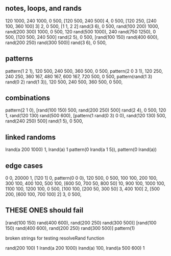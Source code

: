 ## notes, loops, and rands

120 1000, 240 1000, 0 500,
[120 500, 240 500] 4, 0 500,
[120 250, [240 100, 360 100] 3] 2, 0 500,
[1 1, 2 2] rand(3 6), 0 500,
rand(100 200) 1000, rand(200 300) 1000, 0 500,
120 rand(500 1000), 240 rand(750 1250), 0 500,
[120 500, 240 500] rand(2 5), 0 500,
[rand(100 150) rand(400 600), rand(200 250) rand(300 500)] rand(3 6), 0 500,

## patterns
pattern(1 2 1), 120 500, 240 500, 360 500, 0 500,
pattern(2 0 3 1), 120 250, 240 250, 360 167, 480 167, 600 167, 720 500, 0 500,
pattern(rand(1 3) rand(0 2) rand(1 3)), 120 500, 240 500, 360 500, 0 500,

## combinations
pattern(2 1 0), [rand(100 150) 500, rand(200 250) 500] rand(2 4), 0 500,
120 1, rand(120 130) rand(500 600), [pattern(1 rand(0 3) 0 0), rand(120 130) 500, rand(240 250) 500] rand(1 5), 0 500,

## linked randoms
lrand(a 200 1000) 1, lrand(a) 1
pattern(0 lrand(a 1 5)), pattern(0 lrand(a))

## edge cases
0 0,
20000 1,
[120 1] 0,
pattern(0 0 0), 120 500, 0 500,
100 100, 200 100, 300 100, 400 100, 500 100, [600 50, 700 50, 800 50] 10, 900 100, 1000 100, 1100 100, 1200 100, 0 500,
[100 100, [200 50, 300 50] 3, 400 100] 2, [500 200, [600 100, 700 100] 2] 3, 0 500,


## THESE ONES should fail

[rand(100 150) rand(400 600), rand(200 250) rand(300 500)]
[rand(100 150) rand(400 600), rand(200 250) rand(300 500)] pattern(1)

broken strings for testing resolveRand function

rand(200 100) 1
lrand(a 200 1000) 
lrand(a) 100, lrand(a 500 600) 1

